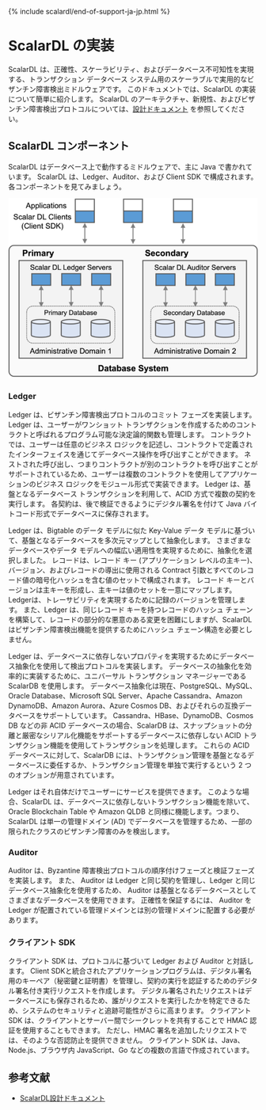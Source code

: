 {% include scalardl/end-of-support-ja-jp.html %}

# ScalarDL の実装

ScalarDL は、正確性、スケーラビリティ、およびデータベース不可知性を実現する、トランザクション データベース システム用のスケーラブルで実用的なビザンチン障害検出ミドルウェアです。
このドキュメントでは、ScalarDL の実装について簡単に紹介します。
ScalarDL のアーキテクチャ、新規性、およびビザンチン障害検出プロトコルについては、[設計ドキュメント](design.md) を参照してください。

## ScalarDL コンポーネント

ScalarDL はデータベース上で動作するミドルウェアで、主に Java で書かれています。 ScalarDL は、Ledger、Auditor、および Client SDK で構成されます。 各コンポーネントを見てみましょう。

![](images/scalardl.png)

### Ledger

Ledger は、ビザンチン障害検出プロトコルのコミット フェーズを実装します。 Ledger は、ユーザーがワンショット トランザクションを作成するためのコントラクトと呼ばれるプログラム可能な決定論的関数も管理します。 コントラクトでは、ユーザーは任意のビジネス ロジックを記述し、コントラクトで定義されたインターフェイスを通じてデータベース操作を呼び出すことができます。 ネストされた呼び出し、つまりコントラクトが別のコントラクトを呼び出すことがサポートされているため、ユーザーは複数のコントラクトを使用してアプリケーションのビジネス ロジックをモジュール形式で実装できます。 Ledger は、基盤となるデータベース トランザクションを利用して、ACID 方式で複数の契約を実行します。 各契約は、後で検証できるようにデジタル署名を付けて Java バイトコード形式でデータベースに保存されます。

Ledger は、Bigtable のデータ モデルに似た Key-Value データ モデルに基づいて、基盤となるデータベースを多次元マップとして抽象化します。 さまざまなデータベースやデータ モデルへの幅広い適用性を実現するために、抽象化を選択しました。 レコードは、レコード キー (アプリケーション レベルの主キー)、バージョン、およびレコードの導出に使用される Contract 引数とすべてのレコード値の暗号化ハッシュを含む値のセットで構成されます。 レコード キーとバージョンは主キーを形成し、主キーは値のセットを一意にマップします。 Ledgerは、トレーサビリティを実現するために記録のバージョンを管理します。 また、Ledger は、同じレコード キーを持つレコードのハッシュ チェーンを構築して、レコードの部分的な悪意のある変更を困難にしますが、ScalarDL はビザンチン障害検出機能を提供するためにハッシュ チェーン構造を必要としません。

Ledger は、データベースに依存しないプロパティを実現するためにデータベース抽象化を使用して検出プロトコルを実装します。 データベースの抽象化を効率的に実装するために、ユニバーサル トランザクション マネージャーである ScalarDB を使用します。 データベース抽象化は現在、PostgreSQL、MySQL、Oracle Database、Microsoft SQL Server、Apache Cassandra、Amazon DynamoDB、Amazon Aurora、Azure Cosmos DB、およびそれらの互換データベースをサポートしています。 Cassandra、HBase、DynamoDB、Cosmos DB などの非 ACID データベースの場合、ScalarDB は、スナップショットの分離と厳密なシリアル化機能をサポートするデータベースに依存しない ACID トランザクション機能を使用してトランザクションを処理します。 これらの ACID データベースに対して、ScalarDB には、トランザクション管理を基盤となるデータベースに委任するか、トランザクション管理を単独で実行するという 2 つのオプションが用意されています。

Ledger はそれ自体だけでユーザーにサービスを提供できます。 このような場合、ScalarDL は、データベースに依存しないトランザクション機能を除いて、Oracle Blockchain Table や Amazon QLDB と同様に機能します。つまり、ScalarDL は単一の管理ドメイン (AD) でデータベースを管理するため、一部の限られたクラスのビザンチン障害のみを検出します。

### Auditor

Auditor は、Byzantine 障害検出プロトコルの順序付けフェーズと検証フェーズを実装します。 また、 Auditor は Ledger と同じ契約を管理し、Ledger と同じデータベース抽象化を使用するため、 Auditor は基盤となるデータベースとしてさまざまなデータベースを使用できます。
正確性を保証するには、 Auditor を Ledger が配置されている管理ドメインとは別の管理ドメインに配置する必要があります。

### クライアント SDK

クライアント SDK は、プロトコルに基づいて Ledger および Auditor と対話します。 Client SDKと統合されたアプリケーションプログラムは、デジタル署名用のキーペア（秘密鍵と証明書）を管理し、契約の実行を認証するためのデジタル署名付き実行リクエストを作成します。 デジタル署名されたリクエストはデータベースにも保存されるため、誰がリクエストを実行したかを特定できるため、システムのセキュリティと追跡可能性がさらに高まります。 クライアント SDK は、クライアントとサーバー間でシークレットを共有することで HMAC 認証を使用することもできます。 ただし、HMAC 署名を追加したリクエストでは、そのような否認防止を提供できません。
クライアント SDK は、Java、Node.js、ブラウザ内 JavaScript、Go などの複数の言語で作成されています。

## 参考文献

* [ScalarDL設計ドキュメント](design.md)
